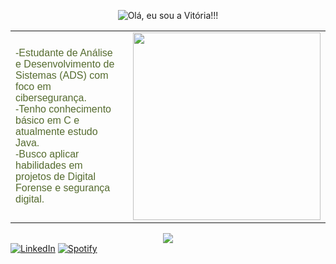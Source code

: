 <p align="center">
  <img src="https://img.shields.io/badge/Olá,_eu_sou_a_Vitória-556B2F?style=for-the-badge&logo=github&logoColor=white" alt="Olá, eu sou a Vitória!!!">
</p>

<table>
<tr>
<td style="vertical-align: middle; color:#556B2F; font-family:Verdana, sans-serif; padding-right:20px;">
-Estudante de Análise e Desenvolvimento de Sistemas (ADS) com foco em cibersegurança.<br>
-Tenho conhecimento básico em C e atualmente estudo Java.<br>
-Busco aplicar habilidades em projetos de Digital Forense e segurança digital.
</td>
<td style="vertical-align: middle;">
<img src="https://media4.giphy.com/media/v1.Y2lkPTc5MGI3NjExMHlidDJ6cjMzYWJxMjFtZDNkczNqaHRudHRzczNxaTVkeTR5cTdheCZlcD12MV9pbnRlcm5hbF9naWZfYnlfaWQmY3Q9Zw/yBlpsuWZZXQMYEzyOT/giphy.gif" width="300"/>
</td>
</tr>
</table>

<div align="center">

  <img src="https://github-readme-stats.vercel.app/api?username=vitor1aSj&show_icons=true&theme=merko" />

</div>
<a href="https://https://www.linkedin.com/in/vih-silva-776aa02a7?utm_source=share&utm_campaign=share_via&utm_content=profile&utm_medium=android_app" target="_blank"><img src="https://img.shields.io/badge/LinkedIn-%230077B5.svg?&style=flat-square&logo=linkedin&logoColor=white" alt="LinkedIn"></a>
<a href="https://open.spotify.com/playlist/68Ve03zkdP9hoOxaJudOVd?si=jK0b_-F1TCCJS00B9vQ0VA&pi=1C8LS_ZtTA6DF" target="_blank"><img src="https://img.shields.io/badge/Spotify-%231ED760.svg?&style=flat-square&logo=spotify&logoColor=white" alt="Spotify"></a>


